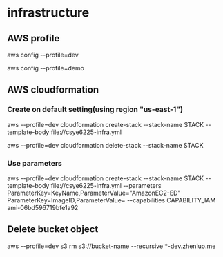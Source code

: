 # infrastructure
## AWS profile

aws config --profile=dev

aws config --profile=demo

## AWS cloudformation
### Create on default setting(using region "us-east-1")
aws --profile=dev cloudformation create-stack --stack-name STACK --template-body file://csye6225-infra.yml

aws --profile=dev cloudformation delete-stack --stack-name STACK
### Use parameters
aws --profile=dev cloudformation create-stack --stack-name STACK --template-body file://csye6225-infra.yml --parameters ParameterKey=KeyName,ParameterValue="AmazonEC2-ED" ParameterKey=ImageID,ParameterValue= --capabilities CAPABILITY_IAM
ami-06bd596719bfe1a92

## Delete bucket object

aws --profile=dev s3 rm s3://bucket-name --recursive
*-dev.zhenluo.me
